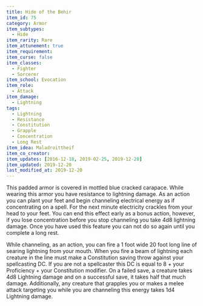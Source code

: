 ```yaml
---
title: Hide of the Behir
item_id: 75
category: Armor
item_subtypes:
  - Hide
item_rarity: Rare
item_attunement: true
item_requirement:
item_curse: false
item_classes:
  - Fighter
  - Sorcerer
item_school: Evocation
item_role:
  - Attack
item_damage:
  - Lightning
tags:
  - Lightning
  - Resistance
  - Constitution
  - Grapple
  - Concentration
  - Long Rest
item_idea: Maladroittheif
item_co_creator:
item_updates: [2016-12-18, 2019-02-25, 2019-12-20]
item_updated: 2019-12-20
last_modified_at: 2019-12-20
---
```


This padded armor is covered in mottled blue cracked carapace. While wearing this armor you have resistance to lightning damage. 
As an action you can plant your feet and begin channeling electrical energy as if concentrating on a spell. For the next minute electricity crackles from your head to your feet. You can end this effect early as a bonus action, however, if you lose concentration before you stop channeling you take 4d8 lightning damage.
Once you have used this feature you can not do so again until you complete a long rest.

While channeling, as an action, you can fire a 1 foot wide 20 foot long line of searing lightning from your mouth. When you fire a beam of lightning each creature in the line must make a Constitution saving throw against your spellcasting DC. If you are not a spellcaster this DC is equal to 8 + your Proficiency + your Constitution modifier. On a failed save, a creature takes 4d8 Lightning damage and on a successful save, it takes half that much damage.
Additionally, any creature that grapples you or makes a melee attack targeting you while you are channeling this energy takes 1d4 Lightning damage. 